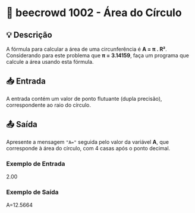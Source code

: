 # 📝 beecrowd 1002 - Área do Círculo

## 💡 Descrição

A fórmula para calcular a área de uma circunferência é **A = π . R²**. Considerando para este problema que **π = 3.14159**, faça um programa que calcule a área usando esta fórmula.

## 📥 Entrada

A entrada contém um valor de ponto flutuante (dupla precisão), correspondente ao raio do círculo.

## 📤 Saída

Apresente a mensagem `"A="` seguida pelo valor da variável **A**, que corresponde à área do círculo, com 4 casas após o ponto decimal.  

### Exemplo de Entrada
2.00

### Exemplo de Saída
A=12.5664
